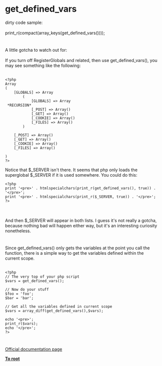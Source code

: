 # get_defined_vars



dirty code sample:<br><br>print_r(compact(array_keys(get_defined_vars())));  

#

A little gotcha to watch out for:<br><br>If you turn off RegisterGlobals and related, then use get_defined_vars(), you may see something like the following:<br><br>

```
<?php
Array
(
    [GLOBALS] => Array
        (
            [GLOBALS] => Array
 *RECURSION*
            [_POST] => Array()
            [_GET] => Array()
            [_COOKIE] => Array()
            [_FILES] => Array()
        )

    [_POST] => Array()
    [_GET] => Array()
    [_COOKIE] => Array()
    [_FILES] => Array()

)
?>
```


Notice that $_SERVER isn't there.  It seems that php only loads the superglobal $_SERVER if it is used somewhere.  You could do this:



```
<?php
print '<pre>' . htmlspecialchars(print_r(get_defined_vars(), true)) . '</pre>';
print '<pre>' . htmlspecialchars(print_r($_SERVER, true)) . '</pre>';
?>
```
<br><br>And then $_SERVER will appear in both lists.  I guess it&apos;s not really a gotcha, because nothing bad will happen either way, but it&apos;s an interesting curiosity nonetheless.  

#

Since get_defined_vars() only gets the variables at the point you call the function, there is a simple way to get the variables defined within the current scope.<br><br>

```
<?php
// The very top of your php script
$vars = get_defined_vars();

// Now do your stuff
$foo = 'foo';
$bar = 'bar';

// Get all the variables defined in current scope
$vars = array_diff(get_defined_vars(),$vars);

echo '<pre>';
print_r($vars);
echo '</pre>';
?>
```
  

#

[Official documentation page](https://www.php.net/manual/en/function.get-defined-vars.php)

**[To root](/README.md)**